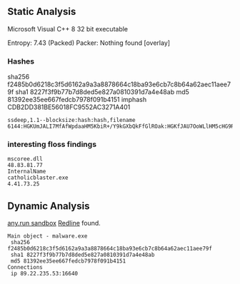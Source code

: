 ## Static Analysis
Microsoft Visual C++ 8
32 bit executable

Entropy: 7.43 (Packed)
Packer: Nothing found \[overlay]

### Hashes
sha256 f2485b0d6218c3f5d6162a9a3a8878664c18ba93e6cb7c8b64a62aec11aee79f
sha1 8227f3f9b77b7d8ded5e827a0810391d7a4e48ab
md5 81392ee35ee667fedcb7978f091b4151
imphash CDB2DD381BE56018FC9552AC3271A401

```
ssdeep,1.1--blocksize:hash:hash,filename
6144:HGKUmJALI7MfAfWpdaaHM5KbiR+/Y9kGXbQkFfGlROak:HGKfJAU7OoWLlHM5cHG9RGU,"malware.exe"
```

### interesting floss findings
```
mscoree.dll
48.83.81.77
InternalName
catholicblaster.exe
4.41.73.25
```

## Dynamic Analysis
[any.run sandbox](https://app.any.run/tasks/bda691ec-f411-436e-899a-abad446c78c4)
[Redline](https://any.run/malware-trends/redline/?_gl=1*179j0xy*_gcl_au*MTY1NjkwNjgwMC4xNjg2MTA4NTE5*_ga*ODEyMjE1MDE3LjE2ODYxMDg1MTk.*_ga_53KB74YDZR*MTY4ODI2NTc0Ny4xMC4xLjE2ODgyNjYyOTYuMjcuMC4w&_ga=2.96665439.1117821279.1688265748-812215017.1686108519) found.
```
Main object - malware.exe
 sha256 f2485b0d6218c3f5d6162a9a3a8878664c18ba93e6cb7c8b64a62aec11aee79f
 sha1 8227f3f9b77b7d8ded5e827a0810391d7a4e48ab
 md5 81392ee35ee667fedcb7978f091b4151
Connections
 ip 89.22.235.53:16640
```